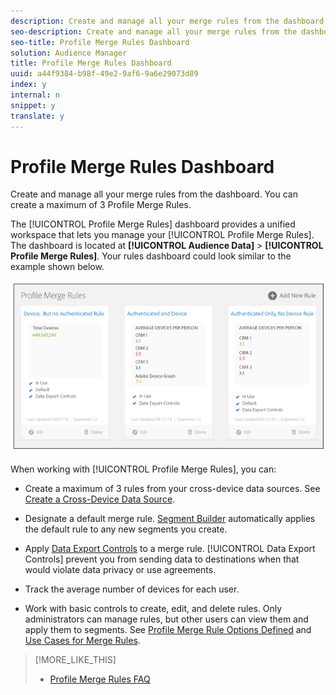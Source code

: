 ```yaml
---
description: Create and manage all your merge rules from the dashboard. You can create a maximum of 3 Profile Merge Rules.
seo-description: Create and manage all your merge rules from the dashboard. You can create a maximum of 3 Profile Merge Rules.
seo-title: Profile Merge Rules Dashboard
solution: Audience Manager
title: Profile Merge Rules Dashboard
uuid: a44f9384-b98f-49e2-9af6-9a6e29073d89
index: y
internal: n
snippet: y
translate: y
---
```


# Profile Merge Rules Dashboard

Create and manage all your merge rules from the dashboard. You can create a maximum of 3 Profile Merge Rules.

The [!UICONTROL Profile Merge Rules] dashboard provides a unified workspace that lets you manage your [!UICONTROL Profile Merge Rules]. The dashboard is located at **[!UICONTROL Audience Data]** > **[!UICONTROL Profile Merge Rules]**. Your rules dashboard could look similar to the example shown below.

![](assets/profile-dashboard.png)

When working with [!UICONTROL Profile Merge Rules], you can:

* Create a maximum of 3 rules from your cross-device data sources. See [Create a Cross-Device Data Source](../../c_features/profile-merge-rules/merge-rules-start.md#concept_3B7696B3EC77416492D3B99EBD79EA44). 
* Designate a default merge rule. [Segment Builder](../../c_features/c_segments/segment-builder.md#concept_FABA1F399CFD4E83B874043638D0FA54) automatically applies the default rule to any new segments you create. 
* Apply [Data Export Controls](../../c_features/data-export-controls.md#concept_155AAFBA7D804467B6F8279D26C9D05C) to a merge rule. [!UICONTROL Data Export Controls] prevent you from sending data to destinations when that would violate data privacy or use agreements. 

* Track the average number of devices for each user. 
* Work with basic controls to create, edit, and delete rules. Only administrators can manage rules, but other users can view them and apply them to segments. See [Profile Merge Rule Options Defined](../../c_features/profile-merge-rules/merge-rule-definitions.md#concept_44FFF67CD9654DB2B43ECA13C2FD1CE0) and [Use Cases for Merge Rules](../../c_features/profile-merge-rules/merge-rule-targeting-options.md#concept_7F8EC9D100AE442185B2C3EE65814DD2).

>[!MORE_LIKE_THIS]
>
>* [Profile Merge Rules FAQ](faq-profile-merge.md#concept_C8E29A974E194B62B0BAC1CCDD0DF4FF)

